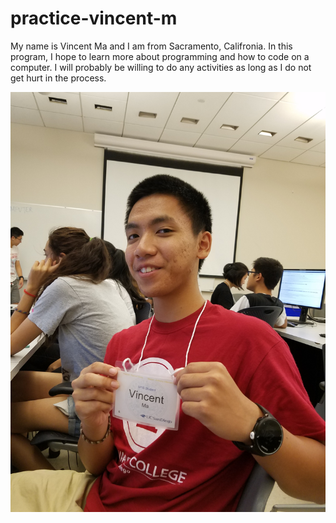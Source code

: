 # practice-vincent-m
My name is Vincent Ma and I am from Sacramento, Califronia. In this program, I hope to learn more about programming and how to code on a computer. I will probably be willing to do any activities as long as I do not get hurt in the process. 

![me](vincent-m.jpg)
